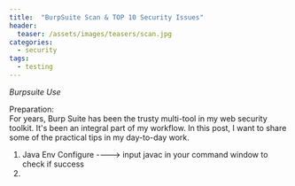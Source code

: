 ```yaml
---
title:  "BurpSuite Scan & TOP 10 Security Issues"
header:
  teaser: /assets/images/teasers/scan.jpg
categories: 
  - security
tags:
  - testing
---
```


_Burpsuite Use_  

Preparation:  
For years, Burp Suite has been the trusty multi-tool in my web security toolkit. It's been an integral part of my workflow. In this post, I want to share some of the practical tips in my day-to-day work.  
1. Java Env Configure ----> input javac in your command window to check if success
2. 